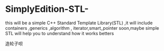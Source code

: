 # SimplyEdition-STL-
this will be a simple C++ Standard Template Library(STL) ,it will include containers ,generics ,algorithm , iterator,smart_pointer  soon,maybe  simple STL will help you to understand how it works betters




造轮子呗
